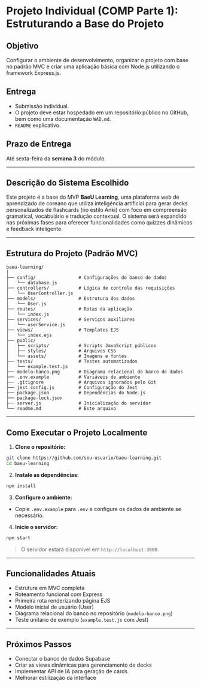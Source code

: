 # Projeto Individual (COMP Parte 1): Estruturando a Base do Projeto

## Objetivo

Configurar o ambiente de desenvolvimento, organizar o projeto com base no padrão MVC e criar uma aplicação básica com Node.js utilizando o framework Express.js.

## Entrega

* Submissão individual.
* O projeto deve estar hospedado em um repositório público no GitHub, bem como uma documentação `WAD.md`.
* `README` explicativo.

## Prazo de Entrega

Até sexta-feira da **semana 3** do módulo.

---

## Descrição do Sistema Escolhido

Este projeto é a base do MVP **BaeU Learning**, uma plataforma web de aprendizado de coreano que utiliza inteligência artificial para gerar decks personalizados de flashcards (no estilo Anki) com foco em compreensão gramatical, vocabulário e tradução contextual. O sistema será expandido nas próximas fases para oferecer funcionalidades como quizzes dinâmicos e feedback inteligente.

---

## Estrutura do Projeto (Padrão MVC)

```
baeu-learning/
│
├── config/                # Configurações do banco de dados
│   └── database.js
├── controllers/           # Lógica de controle das requisições
│   └── UserController.js
├── models/                # Estrutura dos dados
│   └── User.js
├── routes/                # Rotas da aplicação
│   └── index.js
├── services/              # Serviços auxiliares
│   └── userService.js
├── views/                 # Templates EJS
│   └── index.ejs
├── public/
│   ├── scripts/           # Scripts JavaScript públicos
│   ├── styles/            # Arquivos CSS
│   └── assets/            # Imagens e fontes
├── tests/                 # Testes automatizados
│   └── example.test.js
├── modelo-banco.png       # Diagrama relacional do banco de dados
├── .env.example           # Variáveis de ambiente
├── .gitignore             # Arquivos ignorados pelo Git
├── jest.config.js         # Configuração do Jest
├── package.json           # Dependências do Node.js
├── package-lock.json
├── server.js              # Inicialização do servidor
└── readme.md              # Este arquivo
```

---

## Como Executar o Projeto Localmente

1. **Clone o repositório:**

```bash
git clone https://github.com/seu-usuario/baeu-learning.git
cd baeu-learning
```

2. **Instale as dependências:**

```bash
npm install
```

3. **Configure o ambiente:**

* Copie `.env.example` para `.env` e configure os dados de ambiente se necessário.

4. **Inicie o servidor:**

```bash
npm start
```

> O servidor estará disponível em `http://localhost:3000`.

---

## Funcionalidades Atuais

* Estrutura em MVC completa
* Roteamento funcional com Express
* Primeira rota renderizando página EJS
* Modelo inicial de usuário (User)
* Diagrama relacional do banco no repositório (`modelo-banco.png`)
* Teste unitário de exemplo (`example.test.js` com Jest)

---

## Próximos Passos

* Conectar o banco de dados Supabase
* Criar as views dinâmicas para gerenciamento de decks
* Implementar API de IA para geração de cards
* Melhorar estilização da interface
